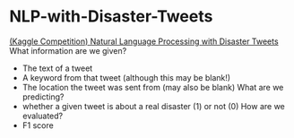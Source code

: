 # NLP-with-Disaster-Tweets
[(Kaggle Competition) Natural Language Processing with Disaster Tweets](https://www.kaggle.com/competitions/nlp-getting-started)
What information are we given?
- The text of a tweet
- A keyword from that tweet (although this may be blank!)
- The location the tweet was sent from (may also be blank)
What are we predicting?
- whether a given tweet is about a real disaster (1) or not (0)
How are we evaluated?
- F1 score
